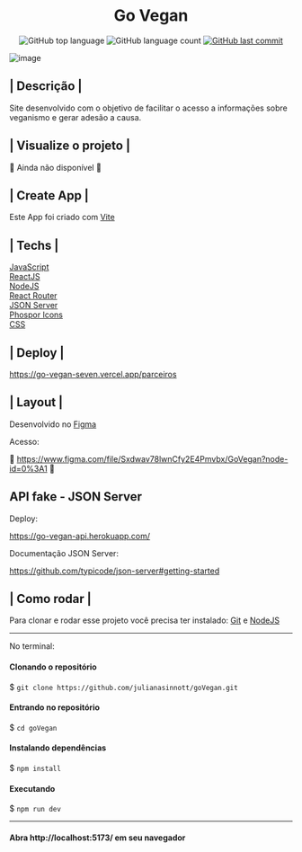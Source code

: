<h1 align='center'> Go Vegan </h1>

<p align="center">
  <img alt="GitHub top language" src="https://img.shields.io/github/languages/top/julianasinnott/goVegan.svg?color=81B289">

  <img alt="GitHub language count" src="https://img.shields.io/github/languages/count/julianasinnott/goVegan.svg?color=B64EBF">
  
  <a href="https://github.com/julianasinnott/goVegan/commits/main">
    <img alt="GitHub last commit" src="https://img.shields.io/github/last-commit/julianasinnott/goVegan.svg?color=81B289">
  </a>
</p>

![image](https://user-images.githubusercontent.com/100887684/185830699-a2fbd6bd-4867-46a2-9635-7978c3f7ff83.png)





## | Descrição |

Site desenvolvido com o objetivo de facilitar o acesso a informações sobre veganismo e  gerar adesão a causa.

## | Visualize o projeto |

🚧 Ainda não disponível 🚧

## | Create App |

Este App foi criado com [Vite](https://vitejs.dev/) <br>

## | Techs |

[JavaScript](https://www.javascript.com/) <br>
[ReactJS](https://reactjs.org/) <br>
[NodeJS](https://nodejs.org/en/) <br>
[React Router](https://reactrouter.com/) <br>
[JSON Server](https://github.com/typicode/json-server#getting-started) <br>
[Phospor Icons](https://phosphoricons.com/) <br>
[CSS](https://www.w3.org/Style/CSS/Overview.en.html) <br>

## | Deploy |

https://go-vegan-seven.vercel.app/parceiros

## | Layout | 

Desenvolvido no [Figma](https://www.figma.com/)

Acesso:

🔗 https://www.figma.com/file/Sxdwav78lwnCfy2E4Pmvbx/GoVegan?node-id=0%3A1 🔗

## API fake - JSON Server

Deploy:

https://go-vegan-api.herokuapp.com/

Documentação JSON Server:

https://github.com/typicode/json-server#getting-started

## | Como rodar |

Para clonar e rodar esse projeto você precisa ter instalado: [Git](https://git-scm.com/) e [NodeJS](https://nodejs.org/en/) 

<hr>
No terminal:

#### Clonando o repositório
$ `git clone https://github.com/julianasinnott/goVegan.git`

#### Entrando no repositório
$ `cd goVegan`

#### Instalando dependências
$ `npm install`

#### Executando
$ `npm run dev`
<hr>

#### Abra http://localhost:5173/ em seu navegador 

